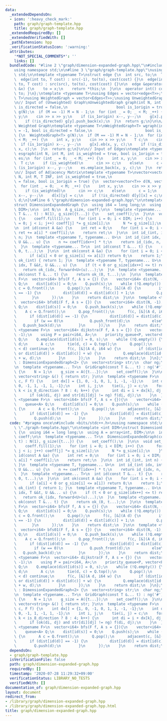 ```yaml
---
data:
  _extendedDependsOn:
  - icon: ':heavy_check_mark:'
    path: graph/graph-template.hpp
    title: graph/graph-template.hpp
  _extendedRequiredBy: []
  _extendedVerifiedWith: []
  _pathExtension: hpp
  _verificationStatusIcon: ':warning:'
  attributes:
    '*NOT_SPECIAL_COMMENTS*': ''
    links: []
  bundledCode: "#line 2 \"graph/dimension-expanded-graph.hpp\"\n#include <bits/stdc++.h>\n\
    using namespace std;\n\n#line 3 \"graph/graph-template.hpp\"\nusing namespace\
    \ std;\n\ntemplate <typename T>\nstruct edge {\n  int src, to;\n  T cost;\n\n\
    \  edge(int to, T cost) : src(-1), to(to), cost(cost) {}\n  edge(int src, int\
    \ to, T cost) : src(src), to(to), cost(cost) {}\n\n  edge &operator=(const int\
    \ &x) {\n    to = x;\n    return *this;\n  }\n\n  operator int() const { return\
    \ to; }\n};\ntemplate <typename T>\nusing Edges = vector<edge<T>>;\ntemplate <typename\
    \ T>\nusing WeightedGraph = vector<Edges<T>>;\nusing UnweightedGraph = vector<vector<int>>;\n\
    \n// Input of (Unweighted) Graph\nUnweightedGraph graph(int N, int M = -1, bool\
    \ is_directed = false,\n                      bool is_1origin = true) {\n  UnweightedGraph\
    \ g(N);\n  if (M == -1) M = N - 1;\n  for (int _ = 0; _ < M; _++) {\n    int x,\
    \ y;\n    cin >> x >> y;\n    if (is_1origin) x--, y--;\n    g[x].push_back(y);\n\
    \    if (!is_directed) g[y].push_back(x);\n  }\n  return g;\n}\n\n// Input of\
    \ Weighted Graph\ntemplate <typename T>\nWeightedGraph<T> wgraph(int N, int M\
    \ = -1, bool is_directed = false,\n                        bool is_1origin = true)\
    \ {\n  WeightedGraph<T> g(N);\n  if (M == -1) M = N - 1;\n  for (int _ = 0; _\
    \ < M; _++) {\n    int x, y;\n    cin >> x >> y;\n    T c;\n    cin >> c;\n  \
    \  if (is_1origin) x--, y--;\n    g[x].eb(x, y, c);\n    if (!is_directed) g[y].eb(y,\
    \ x, c);\n  }\n  return g;\n}\n\n// Input of Edges\ntemplate <typename T>\nEdges<T>\
    \ esgraph(int N, int M, int is_weighted = true, bool is_1origin = true) {\n  Edges<T>\
    \ es;\n  for (int _ = 0; _ < M; _++) {\n    int x, y;\n    cin >> x >> y;\n  \
    \  T c;\n    if (is_weighted)\n      cin >> c;\n    else\n      c = 1;\n    if\
    \ (is_1origin) x--, y--;\n    es.emplace_back(x, y, c);\n  }\n  return es;\n}\n\
    \n// Input of Adjacency Matrix\ntemplate <typename T>\nvector<vector<T>> adjgraph(int\
    \ N, int M, T INF, int is_weighted = true,\n                           bool is_directed\
    \ = false, bool is_1origin = true) {\n  vector<vector<T>> d(N, vector<T>(N, INF));\n\
    \  for (int _ = 0; _ < M; _++) {\n    int x, y;\n    cin >> x >> y;\n    T c;\n\
    \    if (is_weighted)\n      cin >> c;\n    else\n      c = 1;\n    if (is_1origin)\
    \ x--, y--;\n    d[x][y] = c;\n    if (!is_directed) d[y][x] = c;\n  }\n  return\
    \ d;\n}\n#line 6 \"graph/dimension-expanded-graph.hpp\"\n\ntemplate <int DIM>\n\
    struct DimensionExpandedGraph {\n  using i64 = long long;\n  using A = array<int,\
    \ DIM>;\n\n  int N;\n  A g_size, coeff;\n\n  template <typename... T>\n  DimensionExpandedGraph(const\
    \ T &... t) : N(1), g_size({t...}) {\n    set_coeff();\n  }\n\n  void set_coeff()\
    \ {\n    coeff.fill(1);\n    for (int i = 0; i < DIM; i++) {\n      for (int j\
    \ = 0; j < i; j++) coeff[j] *= g_size[i];\n      N *= g_size[i];\n    }\n  }\n\
    \n  int id(const A &a) {\n    int ret = 0;\n    for (int i = 0; i < DIM; i++)\
    \ ret += a[i] * coeff[i];\n    return ret;\n  }\n\n  int id_(int, int n) { return\
    \ n; }\n  template <typename T, typename... U>\n  int id_(int idx, int n, T &&t,\
    \ U &&... u) {\n    n += coeff[idx++] * t;\n    return id_(idx, n, forward<U>(u)...);\n\
    \  }\n  template <typename... T>\n  int id(const T &... t) {\n    return id_(0,\
    \ 0, t...);\n  }\n\n  int ok(const A &a) {\n    for (int i = 0; i < DIM; i++)\n\
    \      if (a[i] < 0 or g_size[i] <= a[i]) return 0;\n    return 1;\n  }\n\n  int\
    \ ok_(int) { return 1; }\n  template <typename T, typename... U>\n  int ok_(int\
    \ idx, T &&t, U &&... u) {\n    if (t < 0 or g_size[idx++] <= t) return 0;\n \
    \   return ok_(idx, forward<U>(u)...);\n  }\n  template <typename... T>\n  int\
    \ ok(const T &... t) {\n    return ok_(0, t...);\n  }\n\n  template <typename\
    \ F>\n  vector<i64> bfs(F f, A s = {}) {\n    vector<i64> dist(N, -1);\n    queue<A>\
    \ Q;\n    dist[id(s)] = 0;\n    Q.push(s);\n    while (!Q.empty()) {\n      A\
    \ c = Q.front();\n      Q.pop();\n      f(c, [&](A d) {\n        if (dist[id(d)]\
    \ == -1) {\n          dist[id(d)] = dist[id(c)] + 1;\n          Q.push(d);\n \
    \       }\n      });\n    }\n    return dist;\n  }\n\n  template <typename F>\n\
    \  vector<i64> bfs01(F f, A s = {}) {\n    vector<i64> dist(N, -1);\n    deque<A>\
    \ Q;\n    dist[id(s)] = 0;\n    Q.push_back(s);\n    while (!Q.empty()) {\n  \
    \    A c = Q.front();\n      Q.pop_front();\n      f(c, [&](A d, i64 w) {\n  \
    \      if (dist[id(d)] == -1) {\n          dist[id(d)] = dist[id(c)] + w;\n  \
    \        if (w == 0)\n            Q.push_front(d);\n          else\n         \
    \   Q.push_back(d);\n        }\n      });\n    }\n    return dist;\n  }\n\n  template\
    \ <typename F>\n  vector<i64> dijkstra(F f, A s = {}) {\n    vector<i64> dist(N,\
    \ -1);\n    using P = pair<i64, A>;\n    priority_queue<P, vector<P>, greater<P>>\
    \ Q;\n    Q.emplace(dist[id(s)] = 0, s);\n    while (!Q.empty()) {\n      i64\
    \ d;\n      A c;\n      tie(d, c) = Q.top();\n      Q.pop();\n      if (dist[id(c)]\
    \ < d) continue;\n      f(c, [&](A d, i64 w) {\n        if (dist[id(d)] == -1\
    \ or dist[id(d)] > dist[id(c)] + w) {\n          Q.emplace(dist[id(d)] = dist[id(c)]\
    \ + w, d);\n        }\n      });\n    }\n    return dist;\n  }\n};\n\nstruct GridGraph\
    \ : DimensionExpandedGraph<2> {\n  vector<string> str;\n  char ng;\n  int is_8_direction;\n\
    \n  template <typename... T>\n  GridGraph(const T &... t) : ng('#'), is_8_direction(false)\
    \ {\n    N = 1;\n    g_size = A({t...});\n    set_coeff();\n  }\n\n  operator\
    \ vector<string> &() { return str; }\n\n  template <typename F>\n  void adjacent(pair<int,int>\
    \ c, F f) {\n    int dx[] = {1, 0, -1, 0, 1, 1, -1, -1};\n    int dy[] = {0, 1,\
    \ 0, -1, 1, -1, 1, -1};\n    int i, j;\n    tie(i, j) = c;\n    for (int k = 0;\
    \ k < is_8_direction ? 8 : 4; k++) {\n      int di = i + dx[k], dj = dy[k];\n\
    \      if (ok(di, dj) and str[di][dj] != ng) f(di, dj);\n    }\n  }\n\n  template\
    \ <typename F>\n  vector<i64> bfs(F f, A s = {}){\n    vector<i64> dist(N, -1);\n\
    \    queue<A> Q;\n    dist[id(s)] = 0;\n    Q.push(s);\n    while (!Q.empty())\
    \ {\n      A c = Q.front();\n      Q.pop();\n      adjacent(c, [&](A d) {\n  \
    \      if (dist[id(d)] == -1) {\n          dist[id(d)] = dist[id(c)] + 1;\n  \
    \        Q.push(d);\n        }\n      });\n    }\n    return dist;\n  }\n};\n"
  code: "#pragma once\n#include <bits/stdc++.h>\nusing namespace std;\n\n#include\
    \ \"./graph-template.hpp\"\n\ntemplate <int DIM>\nstruct DimensionExpandedGraph\
    \ {\n  using i64 = long long;\n  using A = array<int, DIM>;\n\n  int N;\n  A g_size,\
    \ coeff;\n\n  template <typename... T>\n  DimensionExpandedGraph(const T &...\
    \ t) : N(1), g_size({t...}) {\n    set_coeff();\n  }\n\n  void set_coeff() {\n\
    \    coeff.fill(1);\n    for (int i = 0; i < DIM; i++) {\n      for (int j = 0;\
    \ j < i; j++) coeff[j] *= g_size[i];\n      N *= g_size[i];\n    }\n  }\n\n  int\
    \ id(const A &a) {\n    int ret = 0;\n    for (int i = 0; i < DIM; i++) ret +=\
    \ a[i] * coeff[i];\n    return ret;\n  }\n\n  int id_(int, int n) { return n;\
    \ }\n  template <typename T, typename... U>\n  int id_(int idx, int n, T &&t,\
    \ U &&... u) {\n    n += coeff[idx++] * t;\n    return id_(idx, n, forward<U>(u)...);\n\
    \  }\n  template <typename... T>\n  int id(const T &... t) {\n    return id_(0,\
    \ 0, t...);\n  }\n\n  int ok(const A &a) {\n    for (int i = 0; i < DIM; i++)\n\
    \      if (a[i] < 0 or g_size[i] <= a[i]) return 0;\n    return 1;\n  }\n\n  int\
    \ ok_(int) { return 1; }\n  template <typename T, typename... U>\n  int ok_(int\
    \ idx, T &&t, U &&... u) {\n    if (t < 0 or g_size[idx++] <= t) return 0;\n \
    \   return ok_(idx, forward<U>(u)...);\n  }\n  template <typename... T>\n  int\
    \ ok(const T &... t) {\n    return ok_(0, t...);\n  }\n\n  template <typename\
    \ F>\n  vector<i64> bfs(F f, A s = {}) {\n    vector<i64> dist(N, -1);\n    queue<A>\
    \ Q;\n    dist[id(s)] = 0;\n    Q.push(s);\n    while (!Q.empty()) {\n      A\
    \ c = Q.front();\n      Q.pop();\n      f(c, [&](A d) {\n        if (dist[id(d)]\
    \ == -1) {\n          dist[id(d)] = dist[id(c)] + 1;\n          Q.push(d);\n \
    \       }\n      });\n    }\n    return dist;\n  }\n\n  template <typename F>\n\
    \  vector<i64> bfs01(F f, A s = {}) {\n    vector<i64> dist(N, -1);\n    deque<A>\
    \ Q;\n    dist[id(s)] = 0;\n    Q.push_back(s);\n    while (!Q.empty()) {\n  \
    \    A c = Q.front();\n      Q.pop_front();\n      f(c, [&](A d, i64 w) {\n  \
    \      if (dist[id(d)] == -1) {\n          dist[id(d)] = dist[id(c)] + w;\n  \
    \        if (w == 0)\n            Q.push_front(d);\n          else\n         \
    \   Q.push_back(d);\n        }\n      });\n    }\n    return dist;\n  }\n\n  template\
    \ <typename F>\n  vector<i64> dijkstra(F f, A s = {}) {\n    vector<i64> dist(N,\
    \ -1);\n    using P = pair<i64, A>;\n    priority_queue<P, vector<P>, greater<P>>\
    \ Q;\n    Q.emplace(dist[id(s)] = 0, s);\n    while (!Q.empty()) {\n      i64\
    \ d;\n      A c;\n      tie(d, c) = Q.top();\n      Q.pop();\n      if (dist[id(c)]\
    \ < d) continue;\n      f(c, [&](A d, i64 w) {\n        if (dist[id(d)] == -1\
    \ or dist[id(d)] > dist[id(c)] + w) {\n          Q.emplace(dist[id(d)] = dist[id(c)]\
    \ + w, d);\n        }\n      });\n    }\n    return dist;\n  }\n};\n\nstruct GridGraph\
    \ : DimensionExpandedGraph<2> {\n  vector<string> str;\n  char ng;\n  int is_8_direction;\n\
    \n  template <typename... T>\n  GridGraph(const T &... t) : ng('#'), is_8_direction(false)\
    \ {\n    N = 1;\n    g_size = A({t...});\n    set_coeff();\n  }\n\n  operator\
    \ vector<string> &() { return str; }\n\n  template <typename F>\n  void adjacent(pair<int,int>\
    \ c, F f) {\n    int dx[] = {1, 0, -1, 0, 1, 1, -1, -1};\n    int dy[] = {0, 1,\
    \ 0, -1, 1, -1, 1, -1};\n    int i, j;\n    tie(i, j) = c;\n    for (int k = 0;\
    \ k < is_8_direction ? 8 : 4; k++) {\n      int di = i + dx[k], dj = dy[k];\n\
    \      if (ok(di, dj) and str[di][dj] != ng) f(di, dj);\n    }\n  }\n\n  template\
    \ <typename F>\n  vector<i64> bfs(F f, A s = {}){\n    vector<i64> dist(N, -1);\n\
    \    queue<A> Q;\n    dist[id(s)] = 0;\n    Q.push(s);\n    while (!Q.empty())\
    \ {\n      A c = Q.front();\n      Q.pop();\n      adjacent(c, [&](A d) {\n  \
    \      if (dist[id(d)] == -1) {\n          dist[id(d)] = dist[id(c)] + 1;\n  \
    \        Q.push(d);\n        }\n      });\n    }\n    return dist;\n  }\n};"
  dependsOn:
  - graph/graph-template.hpp
  isVerificationFile: false
  path: graph/dimension-expanded-graph.hpp
  requiredBy: []
  timestamp: '2020-07-28 11:29:32+09:00'
  verificationStatus: LIBRARY_NO_TESTS
  verifiedWith: []
documentation_of: graph/dimension-expanded-graph.hpp
layout: document
redirect_from:
- /library/graph/dimension-expanded-graph.hpp
- /library/graph/dimension-expanded-graph.hpp.html
title: graph/dimension-expanded-graph.hpp
---
```


